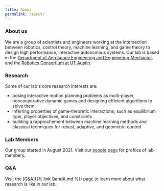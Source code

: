```yaml
---
title: About
permalink: /about/
---
```


### About us
We are a group of scientists and engineers working at the intersection between robotics, control theory, machine learning, and game theory to design high performance, interactive autonomous systems. Our lab is based in the [Department of Aerospace Engineering and Engineering Mechanics](https://www.ae.utexas.edu) and the [Robotics Consortium at UT Austin](https://robotics.utexas.edu).

### Research
Some of our lab's core research interests are:

- posing interactive motion planning problems as multi-player, noncooperative dynamic games and designing efficient algorithms to solve them
- inferring properties of game-theoretic interactions, such as equilibrium type, player objectives, and constraints
- building a rapprochement between machine learning methods and classical techniques for robust, adaptive, and geometric control

### Lab Members

Our group started in August 2021. Visit our [people page](https://clearoboticslab.github.io/people/) for profiles of lab members.

### Q&A 

Visit the [Q&A]({% link QandA.md %}) page to learn more about what research is like in our lab. 

